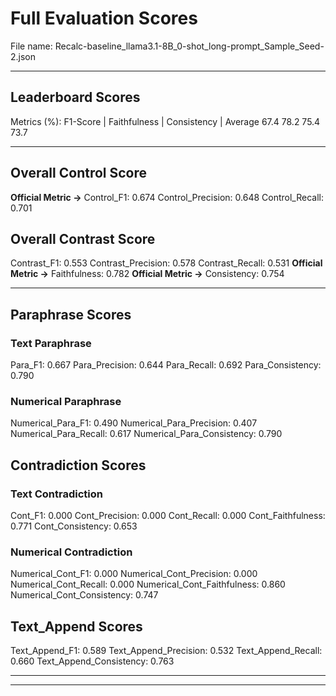 # Full Evaluation Scores

File name: Recalc-baseline_llama3.1-8B_0-shot_long-prompt_Sample_Seed-2.json


---

## Leaderboard Scores

Metrics (%): F1-Score | Faithfulness | Consistency | Average
                67.4        78.2          75.4        73.7

---

## Overall Control Score

**Official Metric ->** Control_F1: 0.674
Control_Precision: 0.648
Control_Recall: 0.701

## Overall Contrast Score

Contrast_F1: 0.553
Contrast_Precision: 0.578
Contrast_Recall: 0.531
**Official Metric ->** Faithfulness: 0.782
**Official Metric ->** Consistency: 0.754

---


## Paraphrase Scores


### Text Paraphrase

Para_F1: 0.667
Para_Precision: 0.644
Para_Recall: 0.692
Para_Consistency: 0.790


### Numerical Paraphrase

Numerical_Para_F1: 0.490
Numerical_Para_Precision: 0.407
Numerical_Para_Recall: 0.617
Numerical_Para_Consistency: 0.790


## Contradiction Scores


### Text Contradiction

Cont_F1: 0.000
Cont_Precision: 0.000
Cont_Recall: 0.000
Cont_Faithfulness: 0.771
Cont_Consistency: 0.653


### Numerical Contradiction

Numerical_Cont_F1: 0.000
Numerical_Cont_Precision: 0.000
Numerical_Cont_Recall: 0.000
Numerical_Cont_Faithfulness: 0.860
Numerical_Cont_Consistency: 0.747


## Text_Append Scores

Text_Append_F1: 0.589
Text_Append_Precision: 0.532
Text_Append_Recall: 0.660
Text_Append_Consistency: 0.763

---


---

